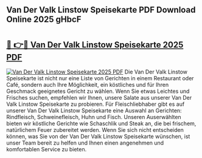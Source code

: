 ## Van Der Valk Linstow Speisekarte PDF Download Online 2025 gHbcF

# <h2><a href="http://gccdjb.nevu.top/?p=Van+Der+Valk+Linstow+Speisekarte">🔗 👉🔴 Van Der Valk Linstow Speisekarte 2025 PDF</a></h2>

[![Van Der Valk Linstow Speisekarte 2025 PDF](https://i.imgur.com/dBaPXMq.png)](http://gccdjb.nevu.top/?p=Van+Der+Valk+Linstow+Speisekarte)
Die Van Der Valk Linstow Speisekarte ist nicht nur eine Liste von Gerichten in einem Restaurant oder Café, sondern auch Ihre Möglichkeit, ein köstliches und für Ihren Geschmack geeignetes Gericht zu wählen. Wenn Sie etwas Leichtes und Frisches suchen, empfehlen wir Ihnen, unsere Salate aus unserer Van Der Valk Linstow Speisekarte zu probieren. Für Fleischliebhaber gibt es auf unserer Van Der Valk Linstow Speisekarte eine Auswahl an Gerichten: Rindfleisch, Schweinefleisch, Huhn und Fisch. Unseren Auserwählten bieten wir köstliche Gerichte wie Schaschlik und Steak an, die bei frischem, natürlichem Feuer zubereitet werden. Wenn Sie sich nicht entscheiden können, was Sie von der Van Der Valk Linstow Speisekarte wünschen, ist unser Team bereit zu helfen und Ihnen einen angenehmen und komfortablen Service zu bieten.
